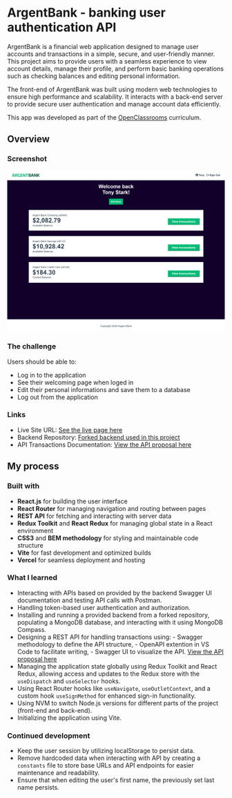 # ArgentBank - banking user authentication API

ArgentBank is a financial web application designed to manage user accounts and transactions in a simple, secure, and user-friendly manner. This project aims to provide users with a seamless experience to view account details, manage their profile, and perform basic banking operations such as checking balances and editing personal information.

The front-end of ArgentBank was built using modern web technologies to ensure high performance and scalability. It interacts with a back-end server to provide secure user authentication and manage account data efficiently.

This app was developed as part of the [OpenClassrooms](https://openclassrooms.com/) curriculum.

## Overview

### Screenshot

![](/assets/screenshot.png)

### The challenge

Users should be able to:

- Log in to the application
- See their welcoming page when loged in
- Edit their personal informations and save them to a database
- Log out from the application

### Links

- Live Site URL: [See the live page here](https://argent-bank-snowy.vercel.app/)
- Backend Repository: [Forked backend used in this project](https://github.com/Kasia307584/argent_bank-app--backend.git)
- API Transactions Documentation: [View the API proposal here](./api/api-transactions.yaml)

## My process

### Built with

- **React.js** for building the user interface
- **React Router** for managing navigation and routing between pages
- **REST API** for fetching and interacting with server data
- **Redux Toolkit** and **React Redux** for managing global state in a React environment
- **CSS3** and **BEM methodology** for styling and maintainable code structure
- **Vite** for fast development and optimized builds
- **Vercel** for seamless deployment and hosting

### What I learned

- Interacting with APIs based on provided by the backend Swagger UI documentation and testing API calls with Postman.
- Handling token-based user authentication and authorization.
- Installing and running a provided backend from a forked repository, populating a MongoDB database, and interacting with it using MongoDB Compass.
- Designing a REST API for handling transactions using: - Swagger methodology to define the API structure, - OpenAPI extention in VS Code to facilitate writing, - Swagger UI to visualize the API.
  [View the API proposal here](./api-docs/api-transactions.yaml)
- Managing the application state globally using Redux Toolkit and React Redux, allowing access and updates to the Redux store with the `useDispatch` and `useSelector` hooks.
- Using React Router hooks like `useNavigate`, `useOutletContext`, and a custom hook `useSignMethod` for enhanced sign-in functionality.
- Using NVM to switch Node.js versions for different parts of the project (front-end and back-end).
- Initializing the application using Vite.

### Continued development

- Keep the user session by utilizing localStorage to persist data.
- Remove hardcoded data when interacting with API by creating a `constants` file to store base URLs and API endpoints for easier maintenance and readability.
- Ensure that when editing the user's first name, the previously set last name persists.
